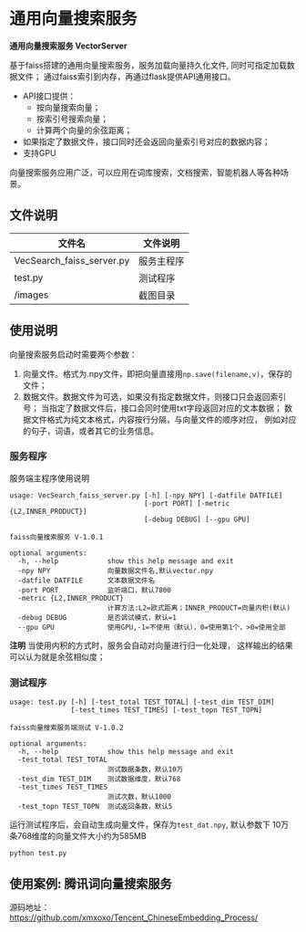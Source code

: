 # 通用向量搜索服务


**通用向量搜索服务 VectorServer**

基于faiss搭建的通用向量搜索服务，服务加载向量持久化文件, 同时可指定加载数据文件；
通过faiss索引到内存，再通过flask提供API通用接口。

- API接口提供：
	* 按向量搜索向量；
	* 按索引号搜索向量；
	* 计算两个向量的余弦距离；
- 如果指定了数据文件，接口同时还会返回向量索引号对应的数据内容；
- 支持GPU

向量搜索服务应用广泛，可以应用在词库搜索，文档搜索，智能机器人等各种场景。

## 文件说明

| 文件名 | 文件说明 |
|--|--|
| VecSearch_faiss_server.py |服务主程序 |
|test.py | 测试程序 |
| /images | 截图目录 |


## 使用说明

向量搜索服务启动时需要两个参数：

1. 向量文件。格式为.npy文件，即把向量直接用`np.save(filename,v)`，保存的文件；
2. 数据文件。数据文件为可选，如果没有指定数据文件，则接口只会返回索引号；
当指定了数据文件后，接口会同时使用txt字段返回对应的文本数据；
数据文件格式为纯文本格式，内容按行分隔，与向量文件的顺序对应，
例如对应的句子，词语，或者其它的业务信息。



### 服务程序


服务端主程序使用说明
```
usage: VecSearch_faiss_server.py [-h] [-npy NPY] [-datfile DATFILE]
                                 [-port PORT] [-metric {L2,INNER_PRODUCT}]
                                 [-debug DEBUG] [--gpu GPU]

faiss向量搜索服务 V-1.0.1

optional arguments:
  -h, --help            show this help message and exit
  -npy NPY              向量数据文件名,默认vector.npy
  -datfile DATFILE      文本数据文件名
  -port PORT            监听端口，默认7800
  -metric {L2,INNER_PRODUCT}
                        计算方法:L2=欧式距离；INNER_PRODUCT=向量内积(默认)
  -debug DEBUG          是否调试模式，默认=1
  --gpu GPU             使用GPU,-1=不使用（默认），0=使用第1个，>0=使用全部

```

**注明**
当使用内积的方式时，服务会自动对向量进行归一化处理，
这样输出的结果可以认为就是余弦相似度；

### 测试程序

```
usage: test.py [-h] [-test_total TEST_TOTAL] [-test_dim TEST_DIM]
               [-test_times TEST_TIMES] [-test_topn TEST_TOPN]

faiss向量搜索服务端测试 V-1.0.2

optional arguments:
  -h, --help            show this help message and exit
  -test_total TEST_TOTAL
                        测试数据条数，默认10万
  -test_dim TEST_DIM    测试数据维度，默认768
  -test_times TEST_TIMES
                        测试次数，默认1000
  -test_topn TEST_TOPN  测试返回条数，默认5

```

运行测试程序后，会自动生成向量文件，保存为`test_dat.npy`, 
默认参数下 10万条768维度的向量文件大小约为585MB

```
python test.py
```

## 使用案例: 腾讯词向量搜索服务

源码地址： https://github.com/xmxoxo/Tencent_ChineseEmbedding_Process/



